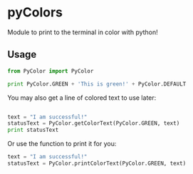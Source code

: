 pyColors
========

Module to print to the terminal in color with python!

Usage 
--------
```python
from PyColor import PyColor

print PyColor.GREEN + 'This is green!' + PyColor.DEFAULT
```

You may also get a line of colored text to use later:
```python

text = "I am successful!"
statusText = PyColor.getColorText(PyColor.GREEN, text)
print statusText
```

Or use the function to print it for you:
```python
text = "I am successful!"
statusText = PyColor.printColorText(PyColor.GREEN, text)
```